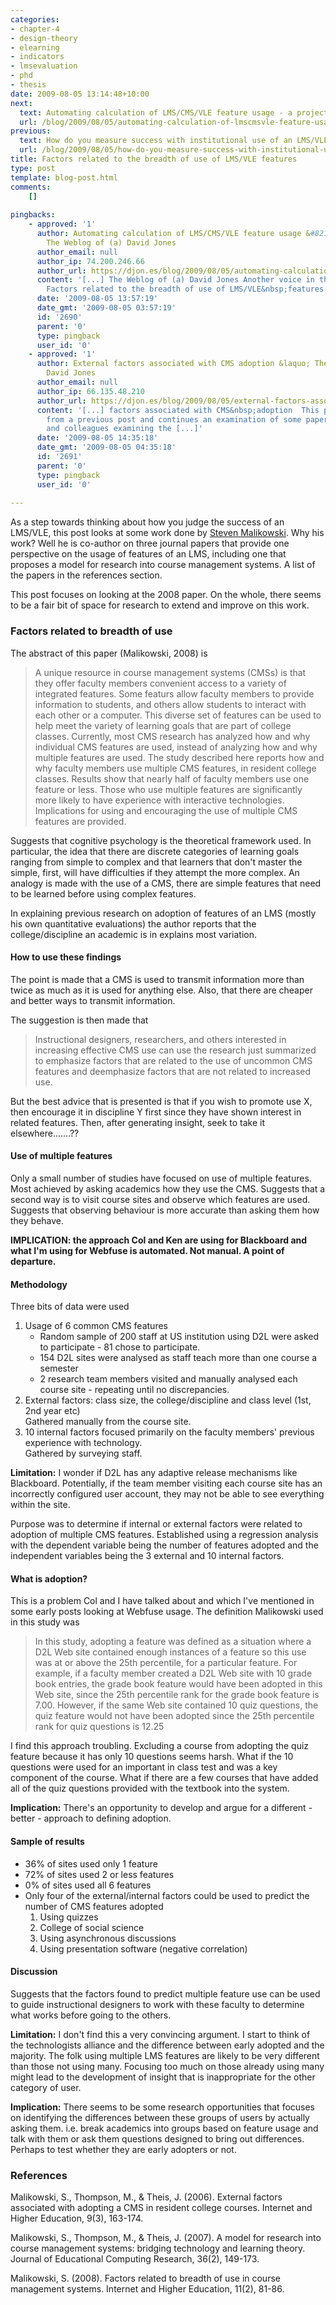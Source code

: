 ```yaml
---
categories:
- chapter-4
- design-theory
- elearning
- indicators
- lmsevaluation
- phd
- thesis
date: 2009-08-05 13:14:48+10:00
next:
  text: Automating calculation of LMS/CMS/VLE feature usage - a project?
  url: /blog/2009/08/05/automating-calculation-of-lmscmsvle-feature-usage-a-project/
previous:
  text: How do you measure success with institutional use of an LMS/VLE?
  url: /blog/2009/08/05/how-do-you-measure-success-with-institutional-use-of-an-lmsvle/
title: Factors related to the breadth of use of LMS/VLE features
type: post
template: blog-post.html
comments:
    []
    
pingbacks:
    - approved: '1'
      author: Automating calculation of LMS/CMS/VLE feature usage &#8211; a project? &laquo;
        The Weblog of (a) David Jones
      author_email: null
      author_ip: 74.200.246.66
      author_url: https://djon.es/blog/2009/08/05/automating-calculation-of-lmscmsvle-feature-usage-a-project/
      content: '[...] The Weblog of (a) David Jones Another voice in the blogosphere    &laquo;
        Factors related to the breadth of use of LMS/VLE&nbsp;features [...]'
      date: '2009-08-05 13:57:19'
      date_gmt: '2009-08-05 03:57:19'
      id: '2690'
      parent: '0'
      type: pingback
      user_id: '0'
    - approved: '1'
      author: External factors associated with CMS adoption &laquo; The Weblog of (a)
        David Jones
      author_email: null
      author_ip: 66.135.48.210
      author_url: https://djon.es/blog/2009/08/05/external-factors-associated-with-cms-adoption/
      content: '[...] factors associated with CMS&nbsp;adoption  This post follows on
        from a previous post and continues an examination of some papers written by Malikowski
        and colleagues examining the [...]'
      date: '2009-08-05 14:35:18'
      date_gmt: '2009-08-05 04:35:18'
      id: '2691'
      parent: '0'
      type: pingback
      user_id: '0'
    
---
```

As a step towards thinking about how you judge the success of an LMS/VLE, this post looks at some work done by [Steven Malikowski](http://malikowski.org/). Why his work? Well he is co-author on three journal papers that provide one perspective on the usage of features of an LMS, including one that proposes a model for research into course management systems. A list of the papers in the references section.

This post focuses on looking at the 2008 paper. On the whole, there seems to be a fair bit of space for research to extend and improve on this work.

### Factors related to breadth of use

The abstract of this paper (Malikowski, 2008) is

> A unique resource in course management systems (CMSs) is that they offer faculty members convenient access to a variety of integrated features. Some featurs allow faculty members to provide information to students, and others allow students to interact with each other or a computer. This diverse set of features can be used to help meet the variety of learning goals that are part of college classes. Currently, most CMS research has analyzed how and why individual CMS features are used, instead of analyzing how and why multiple features are used. The study described here reports how and why faculty members use multiple CMS features, in resident college classes. Results show that nearly half of faculty members use one feature or less. Those who use multiple features are significantly more likely to have experience with interactive technologies. Implications for using and encouraging the use of multiple CMS features are provided.

Suggests that cognitive psychology is the theoretical framework used. In particular, the idea that there are discrete categories of learning goals ranging from simple to complex and that learners that don't master the simple, first, will have difficulties if they attempt the more complex. An analogy is made with the use of a CMS, there are simple features that need to be learned before using complex features.

In explaining previous research on adoption of features of an LMS (mostly his own quantitative evaluations) the author reports that the college/discipline an academic is in explains most variation.

#### How to use these findings

The point is made that a CMS is used to transmit information more than twice as much as it is used for anything else. Also, that there are cheaper and better ways to transmit information.

The suggestion is then made that

> Instructional designers, researchers, and others interested in increasing effective CMS use can use the research just summarized to emphasize factors that are related to the use of uncommon CMS features and deemphasize factors that are not related to increased use.

But the best advice that is presented is that if you wish to promote use X, then encourage it in discipline Y first since they have shown interest in related features. Then, after generating insight, seek to take it elsewhere.......??

#### Use of multiple features

Only a small number of studies have focused on use of multiple features. Most achieved by asking academics how they use the CMS. Suggests that a second way is to visit course sites and observe which features are used. Suggests that observing behaviour is more accurate than asking them how they behave.

**IMPLICATION: the approach Col and Ken are using for Blackboard and what I'm using for Webfuse is automated. Not manual. A point of departure.**

#### Methodology

Three bits of data were used

1. Usage of 6 common CMS features
    - Random sample of 200 staff at US institution using D2L were asked to participate - 81 chose to participate.
    - 154 D2L sites were analysed as staff teach more than one course a semester
    - 2 research team members visited and manually analysed each course site - repeating until no discrepancies.
2. External factors: class size, the college/discipline and class level (1st, 2nd year etc)  
    Gathered manually from the course site.
3. 10 internal factors focused primarily on the faculty members' previous experience with technology.  
    Gathered by surveying staff.

**Limitation:** I wonder if D2L has any adaptive release mechanisms like Blackboard. Potentially, if the team member visiting each course site has an incorrectly configured user account, they may not be able to see everything within the site.

Purpose was to determine if internal or external factors were related to adoption of multiple CMS features. Established using a regression analysis with the dependent variable being the number of features adopted and the independent variables being the 3 external and 10 internal factors.

#### What is adoption?

This is a problem Col and I have talked about and which I've mentioned in some early posts looking at Webfuse usage. The definition Malikowski used in this study was

> In this study, adopting a feature was defined as a situation where a D2L Web site contained enough instances of a feature so this use was at or above the 25th percentile, for a particular feature. For example, if a faculty member created a D2L Web site with 10 grade book entries, the grade book feature would have been adopted in this Web site, since the 25th percentile rank for the grade book feature is 7.00. However, if the same Web site contained 10 quiz questions, the quiz feature would not have been adopted since the 25th percentile rank for quiz questions is 12.25

I find this approach troubling. Excluding a course from adopting the quiz feature because it has only 10 questions seems harsh. What if the 10 questions were used for an important in class test and was a key component of the course. What if there are a few courses that have added all of the quiz questions provided with the textbook into the system.

**Implication:** There's an opportunity to develop and argue for a different - better - approach to defining adoption.

#### Sample of results

- 36% of sites used only 1 feature
- 72% of sites used 2 or less features
- 0% of sites used all 6 features
- Only four of the external/internal factors could be used to predict the number of CMS features adopted
    1. Using quizzes
    2. College of social science
    3. Using asynchronous discussions
    4. Using presentation software (negative correlation)

#### Discussion

Suggests that the factors found to predict multiple feature use can be used to guide instructional designers to work with these faculty to determine what works before going to the others.

**Limitation:** I don't find this a very convincing argument. I start to think of the technologists alliance and the difference between early adopted and the majority. The folk using multiple LMS features are likely to be very different than those not using many. Focusing too much on those already using many might lead to the development of insight that is inappropriate for the other category of user.

**Implication:** There seems to be some research opportunities that focuses on identifying the differences between these groups of users by actually asking them. i.e. break academics into groups based on feature usage and talk with them or ask them questions designed to bring out differences. Perhaps to test whether they are early adopters or not.

### References

Malikowski, S., Thompson, M., & Theis, J. (2006). External factors associated with adopting a CMS in resident college courses. Internet and Higher Education, 9(3), 163-174.

Malikowski, S., Thompson, M., & Theis, J. (2007). A model for research into course management systems: bridging technology and learning theory. Journal of Educational Computing Research, 36(2), 149-173.

Malikowski, S. (2008). Factors related to breadth of use in course management systems. Internet and Higher Education, 11(2), 81-86.